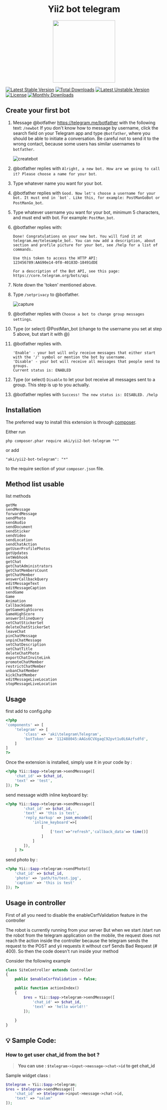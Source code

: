 <h1 align="center">
Yii2 bot telegram
</h1>
<p align="center">
	<img width="200px" src="https://i.ibb.co/JQxDZWH/telegram.png">
</p>
<p align="center">
	
[![Latest Stable Version](https://poser.pugx.org/aki/yii2-bot-telegram/v/stable)](https://packagist.org/packages/aki/yii2-bot-telegram)
[![Total Downloads](https://poser.pugx.org/aki/yii2-bot-telegram/downloads)](https://packagist.org/packages/aki/yii2-bot-telegram)
[![Latest Unstable Version](https://poser.pugx.org/aki/yii2-bot-telegram/v/unstable)](https://packagist.org/packages/aki/yii2-bot-telegram)
[![License](https://poser.pugx.org/aki/yii2-bot-telegram/license)](https://packagist.org/packages/aki/yii2-bot-telegram)
[![Monthly Downloads](https://poser.pugx.org/aki/yii2-bot-telegram/d/monthly)](https://packagist.org/packages/aki/yii2-bot-telegram)
</p>

Create your first bot
------------
1. Message @botfather https://telegram.me/botfather with the following text: ```/newbot``` If you don't know how to message by username, click the search field on your Telegram app and type ```@botfather```, where you should be able to initiate a conversation. Be careful not to send it to the wrong contact, because some users has similar usernames to ```botfather```.

	![createbot](https://cloud.githubusercontent.com/assets/11705808/19187517/c1179cc8-8c98-11e6-84fe-a8570388931c.PNG)

2. @botfather replies with ```Alright, a new bot. How are we going to call it? Please choose a name for your bot```.

3. Type whatever name you want for your bot.

4. @botfather replies with ```Good. Now let's choose a username for your bot. It must end in `bot`. Like this, for example: PostManGoBot or PostManGo_bot```.

5. Type whatever username you want for your bot, minimum 5 characters, and must end with bot. For example: ```PostMan_bot```.

6. @botfather replies with:
	```
	Done! Congratulations on your new bot. You will find it at
	telegram.me/telesample_bot. You can now add a description, about
	section and profile picture for your bot, see /help for a list of
	commands.

	Use this token to access the HTTP API:
	123456789:AAG90e14-0f8-40183D-18491dDE

	For a description of the Bot API, see this page:
	https://core.telegram.org/bots/api
	```

7. Note down the 'token' mentioned above.

8. Type ```/setprivacy``` to @botfather.

	![capture](https://cloud.githubusercontent.com/assets/11705808/19187624/4ba64434-8c99-11e6-975d-737075f92d46.PNG)

9. @botfather replies with ```Choose a bot to change group messages settings```.

10. Type (or select) @PostMan_bot (change to the username you set at step 5 above, but start it with @)

11. @botfather replies with.
	```
	'Enable' - your bot will only receive messages that either start with the '/' symbol or mention the bot by username.
	'Disable' - your bot will receive all messages that people send to groups.
	Current status is: ENABLED
	```
12. Type (or select) ```Disable``` to let your bot receive all messages sent to a group. This step is up to you actually.

13. @botfather replies with ```Success! The new status is: DISABLED. /help```

Installation
------------

The preferred way to install this extension is through [composer](http://getcomposer.org/download/).

Either run

```
php composer.phar require aki/yii2-bot-telegram "*"
```

or add

```
"aki/yii2-bot-telegram": "*"
```

to the require section of your `composer.json` file.

Method list usable
-----
list methods
```
getMe
sendMessage
forwardMessage
sendPhoto
sendAudio
sendDocument
sendSticker
sendVideo
sendLocation
sendChatAction
getUserProfilePhotos
getUpdates
setWebhook
getChat
getChatAdministrators
getChatMembersCount
getChatMember
answerCallbackQuery
editMessageText
editMessageCaption
sendGame
Game
Animation
CallbackGame
getGameHighScores
GameHighScore
answerInlineQuery
setChatStickerSet
deleteChatStickerSet
leaveChat
pinChatMessage
unpinChatMessage
setChatDescription
setChatTitle
deleteChatPhoto 
exportChatInviteLink 
promoteChatMember
restrictChatMember
unbanChatMember
kickChatMember
editMessageLiveLocation
stopMessageLiveLocation
```

Usage
-----
first add to config.php
```php
<?php
'components' => [
	'telegram' => [
        'class' => 'aki\telegram\Telegram',
        'botToken' => '112488045:AAGs6CVXgaqC92pvt1u0L6Azfsdfd',
    ]
]
?>
```
Once the extension is installed, simply use it in your code by  :
```php
<?php Yii::$app->telegram->sendMessage([
	'chat_id' => $chat_id,
	'text' => 'test',
]); ?>
```
send message width inline keyboard by:
```php
<?php Yii::$app->telegram->sendMessage([
        'chat_id' => $chat_id,
        'text' => 'this is test',
        'reply_markup' => json_encode([
            'inline_keyboard'=>[
                [
                    ['text'=>"refresh",'callback_data'=> time()]
                ]
            ]
        ]),
    ] ?>
```

send photo by :
```php
<?php Yii::$app->telegram->sendPhoto([
	'chat_id' => $chat_id,
	'photo' => 'path/to/test.jpg',
	'caption' => 'this is test'
]); ?>
```



Usage in controller
-----

First of all you need to disable the enableCsrfValidation feature in the controller

The robot is currently running from your server
But when we start /start run the robot from the telegram application on the mobile, the request does not reach the action inside the controller because the telegram sends the request to the POST and yii requests it without csrf
Sends Bad Request (# 400). So then the code doesn't run inside your method

Consider the following example
```php
class SiteController extends Controller
{
	public $enableCsrfValidation = false;

	public function actionIndex()
    {
        $res = Yii::$app->telegram->sendMessage([
            'chat_id' => $chat_id,
            'text' => 'hello world!!' 
        ]);
       
    }
}
```

## :bulb: Sample Code:


### How to get user chat_id from the bot ?
>__You can use : `$telegram->input->message->chat->id` to get chat_id__

Sample widget class :
```php
$telegram = Yii::$app->telegram;
$res = $telegram->sendMessage([
	'chat_id' => $telegram->input->message->chat->id,
	'text' => "salam"
]);
```

